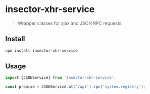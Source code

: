 # insector-xhr-service

> Wrapper classes for ajax and JSON RPC requests.

## Install

```sh
npm install insector-xhr-service
```

## Usage

```js
import {JSONService} from 'insector-xhr-service';

const promise = JSONService.at('/api').rpc('system.registry');
```
